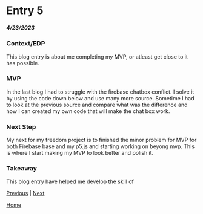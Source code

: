 # Entry 5
##### 4/23/2023

### Context/EDP
This blog entry is about me completing my MVP, or atleast get close to it has possible. 

### MVP 
In the last blog I had to struggle with the firebase chatbox conflict. I solve it by using the code down below and use many more source. Sometime I had to look at the previous source and compare what was the difference and how I can created my own code that will make the chat box work.

### Next Step
My next for my freedom project is to finished the minor problem for MVP for both Firebase base and my p5.js and starting working on beyong mvp. This is where I start making my MVP to look better and polish it.

### Takeaway
This blog entry have helped me develop the skill of 

[Previous](entry04.md) | [Next](entry06.md)

[Home](../README.md)

